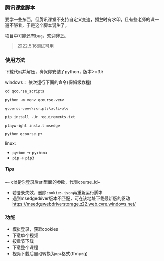 ### 腾讯课堂脚本
要学一些东西，但腾讯课堂不支持自定义变速，播放时有水印，且有些老师的课一遍不够看，于是这个脚本诞生了。

项目中可能还有bug，欢迎斧正。

> 2022.5.16测试可用

### 使用方法
下载代码并解压，确保你安装了python，版本>=3.5

windows：
依次运行下面的命令(保姆级教程)
``` shell
cd qcourse_scripts

python -m venv qcourse-venv

qcourse-venv\scripts\activate

pip install -Ur requirements.txt

playwright install msedge

python qcourse.py
```

linux:  
- `python` -> `python3`
- `pip` -> `pip3`
##### Tips
~- cid是你登录后url里面的参数，代表course_id~
- 若登录失效，删除`cookies.json`再重新运行脚本
- 遇到msedgedriver版本不匹配，可在该地址下载最新版的驱动 https://msedgewebdriverstorage.z22.web.core.windows.net/
### 功能
- 模拟登录，获取cookies
- 下载单个视频
- 按章节下载
- 下载整个课程
- 视频下载后自动转换为`mp4`格式(ffmpeg)

